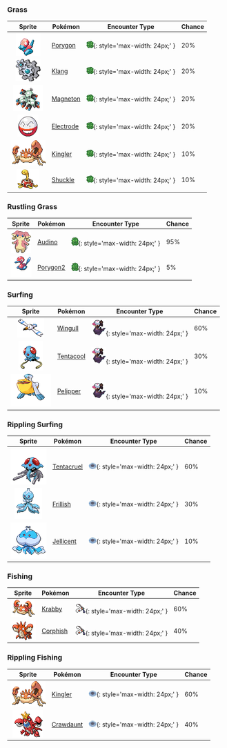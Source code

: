 

### Grass

| Sprite | Pokémon | Encounter Type | Chance |
| :---: | --- | :---: | --- |
| ![porygon](../assets/sprites/porygon/front.gif) | [Porygon](../pokemon/porygon.md/) | ![Grass](../assets/encounter_types/grass.png){: style='max-width: 24px;' } | 20% |
| ![klang](../assets/sprites/klang/front.gif) | [Klang](../pokemon/klang.md/) | ![Grass](../assets/encounter_types/grass.png){: style='max-width: 24px;' } | 20% |
| ![magneton](../assets/sprites/magneton/front.gif) | [Magneton](../pokemon/magneton.md/) | ![Grass](../assets/encounter_types/grass.png){: style='max-width: 24px;' } | 20% |
| ![electrode](../assets/sprites/electrode/front.gif) | [Electrode](../pokemon/electrode.md/) | ![Grass](../assets/encounter_types/grass.png){: style='max-width: 24px;' } | 20% |
| ![kingler](../assets/sprites/kingler/front.gif) | [Kingler](../pokemon/kingler.md/) | ![Grass](../assets/encounter_types/grass.png){: style='max-width: 24px;' } | 10% |
| ![shuckle](../assets/sprites/shuckle/front.gif) | [Shuckle](../pokemon/shuckle.md/) | ![Grass](../assets/encounter_types/grass.png){: style='max-width: 24px;' } | 10%

### Rustling Grass

| Sprite | Pokémon | Encounter Type | Chance |
| :---: | --- | :---: | --- |
| ![audino](../assets/sprites/audino/front.gif) | [Audino](../pokemon/audino.md/) | ![Rustling Grass](../assets/encounter_types/rustling_grass.png){: style='max-width: 24px;' } | 95% |
| ![porygon2](../assets/sprites/porygon2/front.gif) | [Porygon2](../pokemon/porygon2.md/) | ![Rustling Grass](../assets/encounter_types/rustling_grass.png){: style='max-width: 24px;' } | 5%

### Surfing

| Sprite | Pokémon | Encounter Type | Chance |
| :---: | --- | :---: | --- |
| ![wingull](../assets/sprites/wingull/front.gif) | [Wingull](../pokemon/wingull.md/) | ![Surfing](../assets/encounter_types/surfing.png){: style='max-width: 24px;' } | 60% |
| ![tentacool](../assets/sprites/tentacool/front.gif) | [Tentacool](../pokemon/tentacool.md/) | ![Surfing](../assets/encounter_types/surfing.png){: style='max-width: 24px;' } | 30% |
| ![pelipper](../assets/sprites/pelipper/front.gif) | [Pelipper](../pokemon/pelipper.md/) | ![Surfing](../assets/encounter_types/surfing.png){: style='max-width: 24px;' } | 10%

### Rippling Surfing

| Sprite | Pokémon | Encounter Type | Chance |
| :---: | --- | :---: | --- |
| ![tentacruel](../assets/sprites/tentacruel/front.gif) | [Tentacruel](../pokemon/tentacruel.md/) | ![Rippling Surfing](../assets/encounter_types/rippling_surfing.png){: style='max-width: 24px;' } | 60% |
| ![frillish](../assets/sprites/frillish/front.gif) | [Frillish](../pokemon/frillish.md/) | ![Rippling Surfing](../assets/encounter_types/rippling_surfing.png){: style='max-width: 24px;' } | 30% |
| ![jellicent](../assets/sprites/jellicent/front.gif) | [Jellicent](../pokemon/jellicent.md/) | ![Rippling Surfing](../assets/encounter_types/rippling_surfing.png){: style='max-width: 24px;' } | 10%

### Fishing

| Sprite | Pokémon | Encounter Type | Chance |
| :---: | --- | :---: | --- |
| ![krabby](../assets/sprites/krabby/front.gif) | [Krabby](../pokemon/krabby.md/) | ![Fishing](../assets/encounter_types/fishing.png){: style='max-width: 24px;' } | 60% |
| ![corphish](../assets/sprites/corphish/front.gif) | [Corphish](../pokemon/corphish.md/) | ![Fishing](../assets/encounter_types/fishing.png){: style='max-width: 24px;' } | 40%

### Rippling Fishing

| Sprite | Pokémon | Encounter Type | Chance |
| :---: | --- | :---: | --- |
| ![kingler](../assets/sprites/kingler/front.gif) | [Kingler](../pokemon/kingler.md/) | ![Rippling Fishing](../assets/encounter_types/rippling_fishing.png){: style='max-width: 24px;' } | 60% |
| ![crawdaunt](../assets/sprites/crawdaunt/front.gif) | [Crawdaunt](../pokemon/crawdaunt.md/) | ![Rippling Fishing](../assets/encounter_types/rippling_fishing.png){: style='max-width: 24px;' } | 40% |
